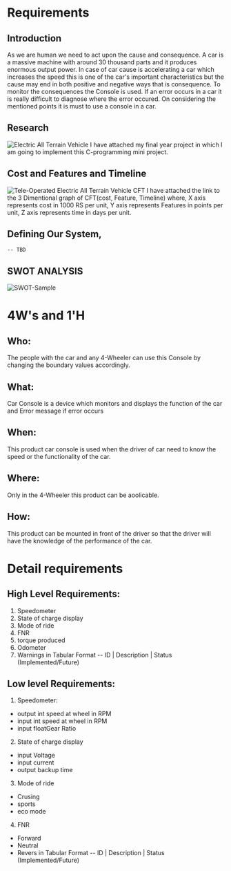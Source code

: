 # Requirements
## Introduction
  As we are human we need to act upon the cause and consequence. A car is a massive machine with around 30 thousand parts and it produces enormous output power. In case of car cause is accelerating a car which increases the speed this is one of the car's important characteristics but the cause may end in both positive and negative ways that is consequence. To monitor the consequences the Console is used. If an error occurs in a car it is really difficult to diagnose where the error occured. On considering the mentioned points it is must to use a console in a car.  

## Research
![Electric All Terrain Vehicle](https://kumaragurudtsteam-my.sharepoint.com/personal/shanmugavadivel_17mc_kct_ac_in/_layouts/15/onedrive.aspx?id=%2Fpersonal%2Fshanmugavadivel%5F17mc%5Fkct%5Fac%5Fin%2FDocuments%2FTesting%20video%2FScreenshot%202021%2D11%2D18%20124922%2Epng&parent=%2Fpersonal%2Fshanmugavadivel%5F17mc%5Fkct%5Fac%5Fin%2FDocuments%2FTesting%20video)
I have attached my final year project in which I am going to implement this C-programming mini project. 
## Cost and Features and Timeline
![Tele-Operated Electric All Terrain Vehicle CFT](https://technology.cpm.org/general/3dgraph/?graph3ddata=____cRy+yy+yy+y)
I have attached the link to the 3 Dimentional graph of CFT(cost, Feature, Timeline) 
where, X axis represents cost in 1000 RS per unit, Y axis represents Features in points per unit, Z axis represents time in days per unit.

## Defining Our System, 

    -- TBD
## SWOT ANALYSIS
![SWOT-Sample](https://drive.google.com/file/d/107aO1eomjv0lrxPrjjBq-5hLWttqSuBi/view?usp=sharing)

# 4W&#39;s and 1&#39;H

## Who:

The people with the car and any 4-Wheeler can use this Console by changing the boundary values accordingly.

## What:

Car Console is a device which monitors and displays the function of the car and Error message if error occurs

## When:

This product car console is used when the driver of car need to know the speed or the functionality of the car.

## Where:

Only in the 4-Wheeler this product can be aoolicable.

## How:

This product can be mounted in front of the driver so that the driver will have the knowledge of the performance of the car.

# Detail requirements
## High Level Requirements:
1. Speedometer
2. State of charge display
3. Mode of ride
4. FNR
5. torque produced
6. Odometer
7. Warnings in Tabular Format 
-- ID | Description | Status (Implemented/Future)


##  Low level Requirements:
1. Speedometer:
  * output int speed at wheel in RPM 
  * input int speed at wheel in RPM
  * input floatGear Ratio  
  
2. State of charge display
  * input Voltage
  * input current
  * output backup time
  
3. Mode of ride
  * Crusing
  * sports
  * eco mode
4. FNR
  * Forward 
  * Neutral
  * Revers in Tabular Format 
-- ID | Description | Status (Implemented/Future)
